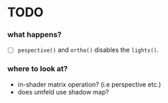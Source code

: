 # TODO

### what happens?

- [ ] `pespective()` and `ortho()` disables the `lights()`.

### where to look at?

- in-shader matrix operation? (i.e perspective etc.)
- does umfeld use shadow map?